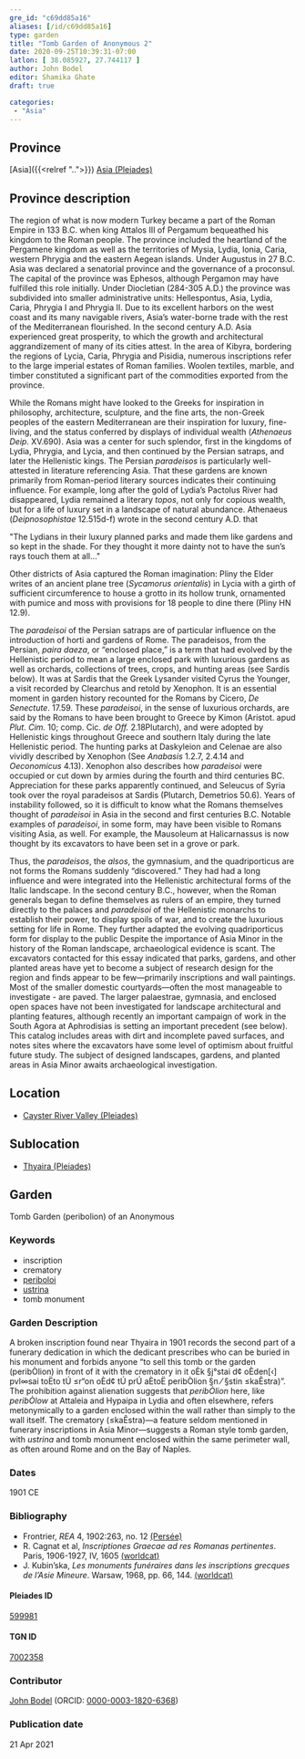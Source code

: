 ```yaml
---
gre_id: "c69dd85a16"
aliases: [/id/c69dd85a16]
type: garden
title: "Tomb Garden of Anonymous 2"
date: 2020-09-25T10:39:31-07:00
latlon: [ 38.085927, 27.744117 ]
author: John Bodel
editor: Shamika Ghate
draft: true

categories:
 - "Asia"
---
```


## Province
[Asia]({{<relref "..">}})
[Asia (Pleiades)](https://pleiades.stoa.org/places/981509)

## Province description
The region of what is now modern Turkey became a part of the Roman Empire in 133 B.C. when king Attalos III of Pergamum bequeathed his kingdom to the Roman people.  The province included the heartland of the Pergamene kingdom as well as the territories of Mysia, Lydia, Ionia, Caria, western Phrygia and the eastern Aegean islands.  Under Augustus in 27 B.C. Asia was declared a senatorial province and the governance of a proconsul.  The capital of the province was Ephesos, although Pergamon may have fulfilled this role initially.  Under Diocletian (284-305 A.D.) the province was subdivided into smaller administrative units: Hellespontus, Asia, Lydia, Caria, Phrygia I and Phrygia II.  Due to its excellent harbors on the west coast and its many navigable rivers, Asia’s water-borne trade with the rest of the Mediterranean flourished.  In the second century A.D. Asia experienced great prosperity, to which the growth and architectural aggrandizement of many of its cities attest. In the area of Kibyra, bordering the regions of Lycia, Caria, Phrygia and Pisidia, numerous inscriptions refer to the large imperial estates of Roman families.  Woolen textiles, marble, and timber constituted a significant part of the commodities exported from the province.  

While the Romans might have looked to the Greeks for inspiration in philosophy, architecture, sculpture, and the fine arts, the non-Greek peoples of the eastern Mediterranean are their inspiration for luxury, fine-living, and the status conferred by displays of individual wealth (*Athenaeus Deip.* XV.690).   Asia was a center for such splendor, first in the kingdoms of Lydia, Phrygia, and Lycia, and then continued by the Persian satraps, and later the Hellenistic kings.  The Persian *paradeisos* is particularly well-attested in literature referencing Asia.  That these gardens are known primarily from Roman-period literary sources indicates their continuing influence. For example, long after the gold of Lydia’s Pactolus River had disappeared, Lydia remained a literary *topos*, not only for copious wealth, but for a life of luxury set in a landscape of natural abundance.  Athenaeus (*Deipnosophistae* 12.515d-f) wrote in the second century A.D. that

"The Lydians in their luxury planned parks and made them like gardens and so kept in the shade.  For they thought it more dainty not to have the sun’s rays touch them at all…"

Other districts of Asia captured the Roman imagination:  Pliny the Elder writes of an ancient plane tree (*Sycamorus orientalis*) in Lycia with a girth of sufficient circumference to house a grotto in its hollow trunk, ornamented with pumice and moss with provisions for 18 people to dine there (Pliny HN 12.9).

The *paradeisoi* of the Persian satraps are of particular influence on the introduction of horti and gardens of Rome.  The paradeisos, from the Persian, *paira daeza*, or “enclosed place,” is a term that had evolved by the Hellenistic period to mean a large enclosed park with luxurious gardens as well as orchards, collections of trees, crops, and hunting areas (see Sardis below). It was at Sardis that the Greek Lysander visited Cyrus the Younger, a visit recorded by Clearchus and retold by Xenophon.  It is an essential moment in garden history recounted for the Romans by Cicero, *De Senectute*. 17.59. These *paradeisoi*, in the sense of luxurious orchards, are said by the Romans to have been brought to Greece by Kimon (Aristot. apud *Plut. Cim.* 10; comp. Cic. *de Off.* 2.18Plutarch), and were adopted by Hellenistic kings throughout Greece and southern Italy during the late Hellenistic period.  The hunting parks at Daskyleion and Celenae are also vividly described by Xenophon (See *Anabasis* 1.2.7, 2.4.14 and *Oeconomicus* 4.13). Xenophon also describes how *paradeisoi* were occupied or cut down by armies during the fourth and third centuries BC. Appreciation for these parks apparently continued, and Seleucus of Syria took over the royal paradeisos at Sardis (Plutarch, Demetrios 50.6). Years of instability followed, so it is difficult to know what the Romans themselves thought of *paradeisoi* in Asia in the second and first centuries B.C.  Notable examples of *paradeisoi*, in some form, may have been visible to Romans visiting Asia, as well. For example, the Mausoleum at Halicarnassus is now thought by its excavators to have been set in a grove or park.   

Thus, the *paradeisos*, the *alsos*, the gymnasium, and the quadriporticus are not forms the Romans suddenly “discovered.”  They had had a long influence and were integrated into the Hellenistic architectural forms of the Italic landscape.  In the second century B.C., however, when the Roman generals began to define themselves as rulers of an empire, they turned directly to the palaces and *paradeisoi* of the Hellenistic monarchs to establish their power, to display spoils of war, and to create the luxurious setting for life in Rome.  They further adapted the evolving quadriporticus form for display to the public
Despite the importance of Asia Minor in the history of the Roman landscape, archaeological evidence is scant. The excavators contacted for this essay indicated that parks, gardens, and other planted areas have yet to become a subject of research design for the region and finds appear to be few—primarily inscriptions and wall paintings. Most of the smaller domestic courtyards—often the most manageable to investigate - are paved.   The larger palaestrae, gymnasia, and enclosed open spaces have not been investigated for landscape architectural and planting features, although recently an important campaign of work in the South Agora at Aphrodisias is setting an important precedent (see below).  This catalog includes areas with dirt and incomplete paved surfaces, and notes sites where the excavators have some level of optimism about fruitful future study. The subject of designed landscapes, gardens, and planted areas in Asia Minor awaits archaeological investigation.

## Location
- [Cayster River Valley (Pleiades)](https://pleiades.stoa.org/places/550492)


<!--### Location Description-->

<!-- LEAVE THIS BLANK FOR NOW -->

## Sublocation
- [Thyaira (Pleiades)](https://pleiades.stoa.org/places/599981)

<!--
[AREA WITHIN LOCATION, LIKE “PALATINE HILL”](GEOREFERENCE LINK)
A sublocation is any area larger than an individual garden, but located within a location. I would always try to include a link to a controlled vocabulary here if possible. This ID may well be different from the Garden ID, e.g., Pompeii versus a Garden in one of the houses which has its own Pleiades ID.
-->

<!--### Sublocation Description-->

<!-- DESCRIPTION -->

## Garden
Tomb Garden (peribolion) of an Anonymous

### Keywords
- inscription
- crematory
- [periboloi](http://vocab.getty.edu/page/aat/300005069)
- [ustrina](http://vocab.getty.edu/page/aat/300005876)
- tomb monument


### Garden Description
A broken inscription found near Thyaira in 1901 records the second part of a funerary dedication in which the dedicant prescribes who can be buried in his monument and forbids anyone “to sell this tomb or the garden (peribÒlion) in front of it with the crematory in it oÈk §j°stai d¢ oÈden[‹] pvl∞sai toËto tÚ ≤r“on oÈd¢ tÚ prÚ aÈtoË peribÒlion §n ⁄ §stin ≤kaÊstra)”. The prohibition against alienation suggests that *peribÒlion* here, like *peribÒlow* at Attaleia and Hypaipa in Lydia and often elsewhere, refers metonymically to a garden enclosed within the wall rather than simply to the wall itself. The crematory (≤kaÊstra)—a feature seldom mentioned in funerary inscriptions in Asia Minor—suggests a Roman style tomb garden, with *ustrina*	and tomb monument enclosed within the same perimeter wall, as often around Rome and on the Bay of Naples.

<!--
### Maps

<!--
{{< image src="FILENAME" alt="ALT_TEXT" title="CAPTION" >}}
-->
<!--
### Plans
{{< image src="blankenheim-hulchrath-plan1-EUR_GI_BlaHul_Rv_carroll.jpg" alt="Plan of villa rustica at Blackenheim-Hülchrath; rights statement" title="Plan of the excavations at Aphrodisias">}}
<!--
{{< image src="FILENAME" alt="ALT_TEXT" title="CAPTION" >}}
-->
<!--
### Images

<!--
{{< image src="FILENAME" alt="ALT_TEXT" title="CAPTION" >}}
-->

### Dates
1901 CE

### Bibliography
- Frontrier, *REA* 4, 1902:263, no. 12 [(Persée)](www.persee.fr/doc/rea_0035-2004_1902_num_4_4_1284)
- R. Cagnat et al, *Inscriptiones Graecae ad res Romanas pertinentes*. Paris, 1906-1927, IV, 1605 [(worldcat)](http://www.worldcat.org/oclc/256313198)
- J. Kubin’ska, *Les monuments funéraires dans les inscriptions grecques de l’Asie Mineure*. Warsaw, 1968, pp. 66, 144. [(worldcat)](http://www.worldcat.org/oclc/164233326)

<!--#### Periodo ID-->

<!-- [PERIODO_ID](https://pleiades.stoa.org/places/PLEIADES_ID) -->

#### Pleiades ID

[599981](https://pleiades.stoa.org/places/599981)

#### TGN ID
[7002358](http://vocab.getty.edu/page/tgn/7002358)

### Contributor
[John Bodel](link) (ORCID: [0000-0003-1820-6368](https://orcid.org/0000-0003-1820-6368))

### Publication date

21 Apr 2021

<!--### Related articles-->

<!-- Links to other related articles. Leave blank for now -->